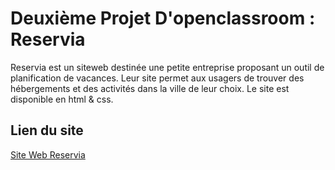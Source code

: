 # Deuxième Projet D'openclassroom : Reservia

Reservia est un siteweb destinée une petite entreprise proposant un outil de planification de vacances. Leur site permet aux usagers de trouver des hébergements et des activités dans la ville de leur choix.
Le site est disponible en html & css.
## Lien du site
[Site Web Reservia](https://akram-jellazi.github.io/Jellaziakram_02_10062021/)

